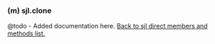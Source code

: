 ### (m) sjl.clone
@todo - Added documentation here.
[Back to sjl direct members and methods list.](#sjl-direct-members-and-methods)
